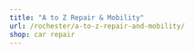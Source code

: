 ```yaml
---
title: "A to Z Repair & Mobility"
url: /rochester/a-to-z-repair-and-mobility/
shop: car repair
---
```


